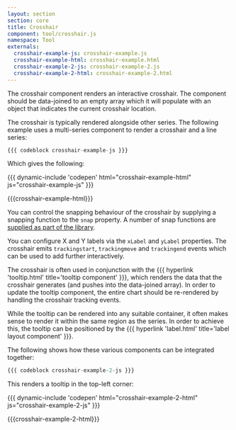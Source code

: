 ```yaml
---
layout: section
section: core
title: Crosshair
component: tool/crosshair.js
namespace: Tool
externals:
  crosshair-example-js: crosshair-example.js
  crosshair-example-html: crosshair-example.html
  crosshair-example-2-js: crosshair-example-2.js
  crosshair-example-2-html: crosshair-example-2.html
---
```


The crosshair component renders an interactive crosshair. The component should be data-joined to an empty array which it will populate with an object that indicates the current crosshair location.

The crosshair is typically rendered alongside other series. The following example uses a multi-series component to render a crosshair and a line series:

```js
{{{ codeblock crosshair-example-js }}}
```

Which gives the following:

{{{ dynamic-include 'codepen' html="crosshair-example-html" js="crosshair-example-js" }}}

{{{crosshair-example-html}}}
<script type="text/javascript">
{{{crosshair-example-js}}}
</script>

You can control the snapping behaviour of the crosshair by supplying a snapping function to the `snap` property. A number of snap functions are [supplied as part of the library]({{package.repository.url}}/blob/master/src/util/snap.js).

You can configure X and Y labels via the `xLabel` and `yLabel` properties. The crosshair emits `trackingstart`, `trackingmove` and `trackingend` events which can be used to add further interactively.

The crosshair is often used in conjunction with the {{{ hyperlink 'tooltip.html' title='tooltip component' }}}, which renders the data that the crosshair generates (and pushes into the data-joined array). In order to update the tooltip component, the entire chart should be re-rendered by handling the crosshair tracking events.

While the tooltip can be rendered into any suitable container, it often makes sense to render it within the same region as the series. In order to achieve this, the tooltip can be positioned by the {{{ hyperlink 'label.html' title='label layout component' }}}.

The following shows how these various components can be integrated together:

```js
{{{ codeblock crosshair-example-2-js }}}
```

This renders a tooltip in the top-left corner:

{{{ dynamic-include 'codepen' html="crosshair-example-2-html" js="crosshair-example-2-js" }}}

{{{crosshair-example-2-html}}}
<script type="text/javascript">
{{{crosshair-example-2-js}}}
</script>
